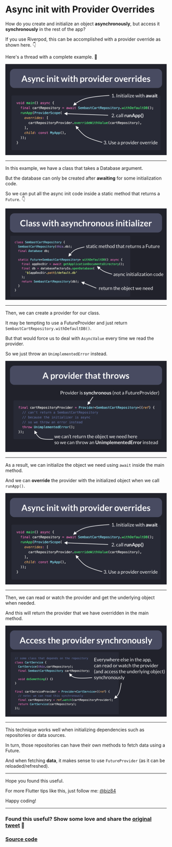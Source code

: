 # Async init with Provider Overrides

How do you create and initialize an object **asynchronously**, but access it **synchronously** in the rest of the app?

If you use Riverpod, this can be accomplished with a provider override as shown here. 👇

Here's a thread with a complete example. 🧵

![](056.1-provider-overrides.png)

---


In this example, we have a class that takes a Database argument.

But the database can only be created after **awaiting** for some initialization code.

So we can put all the async init code inside a static method that returns a `Future`. 👇

![](056.2-class-async-initializer.png)

---


Then, we can create a provider for our class.

It may be tempting to use a FutureProvider and just return `SembastCartRepository.withDefaultDB()`.

But that would force us to deal with `AsyncValue` every time we read the provider.

So we just throw an `UnimplementedError` instead.

![](056.3-provider-throw-error.png)

---

As a result, we can initialize the object we need using `await` inside the main method.

And we can **override** the provider with the initialized object when we call `runApp()`.

![](056.1-provider-overrides.png)

---

Then, we can read or watch the provider and get the underlying object when needed.

And this will return the provider that we have overridden in the main method.

![](056.4-provider-sync.png)

---

This technique works well when initializing dependencies such as repositories or data sources.

In turn, those repositories can have their own methods to fetch data using a Future.

And when fetching **data**, it makes sense to use `FutureProvider` (as it can be reloaded/refreshed).

---

Hope you found this useful.

For more Flutter tips like this, just follow me: [@biz84](https://twitter.com/biz84)

Happy coding!

---

### Found this useful? Show some love and share the [original tweet](https://twitter.com/biz84/status/1537796968503705601) 🙏

### [Source code](main.dart)


